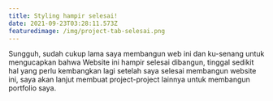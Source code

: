 ```yaml
---
title: Styling hampir selesai!
date: 2021-09-23T03:28:11.573Z
featuredimage: /img/project-tab-selesai.png
---
```


Sungguh, sudah cukup lama saya membangun web ini dan ku-senang untuk mengucapkan bahwa Website ini hampir selesai dibangun, tinggal sedikit hal yang perlu kembangkan lagi setelah saya selesai membangun website ini, saya akan lanjut membuat project-project lainnya untuk membangun portfolio saya.
